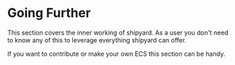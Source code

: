 # Going Further

This section covers the inner working of shipyard. As a user you don't need to know any of this to leverage everything shipyard can offer.

If you want to contribute or make your own ECS this section can be handy.
